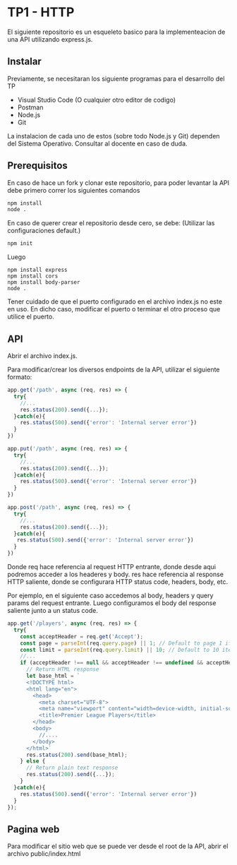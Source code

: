 # TP1 - HTTP
El siguiente repositorio es un esqueleto basico para la implementeacion de una API utilizando express.js. 

## Instalar
Previamente, se necesitaran los siguiente programas para el desarrollo del TP
- Visual Studio Code (O cualquier otro editor de codigo)
- Postman
- Node.js
- Git
  
La instalacion de cada uno de estos (sobre todo Node.js y Git) dependen del Sistema Operativo. Consultar
al docente en caso de duda.

## Prerequisitos
En caso de hace un fork y clonar este repositorio, para poder levantar la API debe primero correr los siguientes comandos
```bash
npm install
node .
```
En caso de querer crear el repositorio desde cero, se debe: (Utilizar las configuraciones default.)
```bash
npm init
```
Luego
```
npm install express
npm install cors
npm install body-parser
node .
```
Tener cuidado de que el puerto configurado en el archivo index.js no este en uso. En dicho caso, modificar el puerto o terminar el otro proceso que utilice el puerto.

## API
Abrir el archivo index.js.

Para modificar/crear los diversos endpoints de la API, utilizar el siguiente formato:
```javascript
app.get('/path', async (req, res) => {
  try{
    //...
    res.status(200).send({...});
  }catch(e){
    res.status(500).send({'error': 'Internal server error'})
  }
})

app.put('/path', async (req, res) => {
  try{
    //...
    res.status(200).send({...});
  }catch(e){
    res.status(500).send({'error': 'Internal server error'})
  }
})

app.post('/path', async (req, res) => {
  try{
    //...
    res.status(200).send({...});
  }catch(e){
   res.status(500).send({'error': 'Internal server error'}) 
  }
})
```
Donde req hace referencia al request HTTP entrante, donde desde aqui podremos acceder a los headeres y body.
res hace referencia al response HTTP saliente, donde se configurara HTTP status code, headers, body, etc.

Por ejemplo, en el siguiente caso accedemos al body, headers y query params del request entrante. Luego configuramos el body del response saliente junto a un status code.


```javascript
app.get('/players', async (req, res) => {
  try{
    const acceptHeader = req.get('Accept');
    const page = parseInt(req.query.page) || 1; // Default to page 1 if not specified
    const limit = parseInt(req.query.limit) || 10; // Default to 10 items per page if not specified
    //...
    if (acceptHeader !== null && acceptHeader !== undefined && acceptHeader.includes('text/html')) {
      // Return HTML response
      let base_html = `
      <!DOCTYPE html>
      <html lang="en">
        <head>
          <meta charset="UTF-8">
          <meta name="viewport" content="width=device-width, initial-scale=1.0">
          <title>Premier League Players</title>
        </head>
        <body>
          //....
        </body>
      </html>`
      res.status(200).send(base_html);
    } else {
      // Return plain text response
      res.status(200).send({...});
    }    
  }catch(e){
    res.status(500).send({'error': 'Internal server error'})
  }
});
```

## Pagina web
Para modificar el sitio web que se puede ver desde el root de la API, abrir el archivo public/index.html
